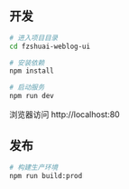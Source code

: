 ## 开发

```bash
# 进入项目目录
cd fzshuai-weblog-ui

# 安装依赖
npm install

# 启动服务
npm run dev
```

浏览器访问 http://localhost:80

## 发布

```bash
# 构建生产环境
npm run build:prod
```
